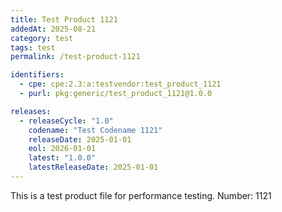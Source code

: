 ```yaml
---
title: Test Product 1121
addedAt: 2025-08-21
category: test
tags: test
permalink: /test-product-1121

identifiers:
  - cpe: cpe:2.3:a:testvendor:test_product_1121
  - purl: pkg:generic/test_product_1121@1.0.0

releases:
  - releaseCycle: "1.0"
    codename: "Test Codename 1121"
    releaseDate: 2025-01-01
    eol: 2026-01-01
    latest: "1.0.0"
    latestReleaseDate: 2025-01-01
---
```


This is a test product file for performance testing. Number: 1121
